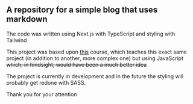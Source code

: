 ## A repository for a simple blog that uses markdown

The code was written using Next.js with TypeScript and styling with Tailwind

This project was based upon [this](https://www.udemy.com/course/nextjs-dev-to-deployment/) course, which teaches this exact same project (in addition to another, more complex one) but using JavaScript ~~which, in hindsight, would have been a much better idea~~

The project is currently in development and in the future the styling will probably get redone with SASS.

Thank you for your attention
